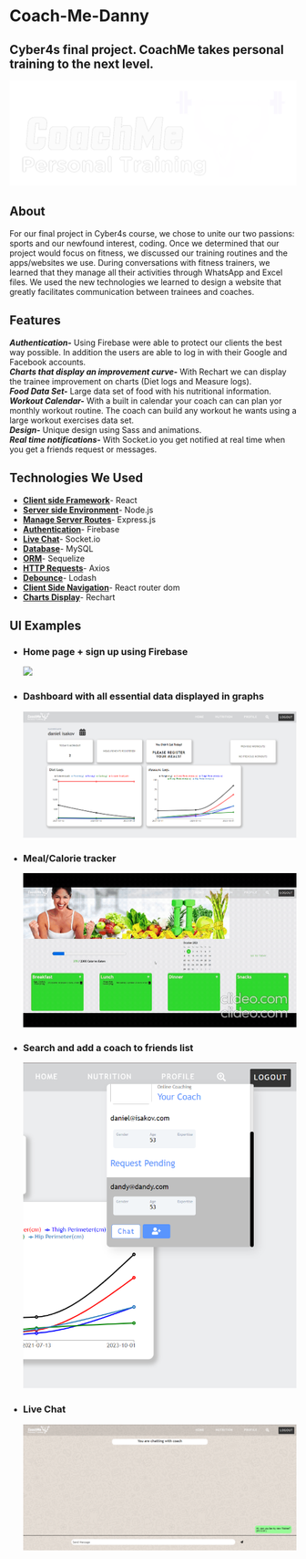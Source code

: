 # Coach-Me-Danny

## Cyber4s final project. CoachMe takes personal training to the next level.

<img src="./ReadMe-pics/logo.png">

## About

For our final project in Cyber4s course, we chose to unite our two passions: sports and our newfound interest, coding. Once we determined that our project would focus on fitness, we discussed our training routines and the apps/websites we use. During conversations with fitness trainers, we learned that they manage all their activities through WhatsApp and Excel files.
We used the new technologies we learned to design a website that greatly facilitates communication between trainees and coaches.

## Features

**_Authentication-_** Using Firebase were able to protect our clients the best way possible. In addition the users are able to log in with their Google and Facebook accounts.  
**_Charts that display an improvement curve-_** With Rechart we can display the trainee improvement on charts (Diet logs and Measure logs).  
**_Food Data Set-_** Large data set of food with his nutritional information.  
**_Workout Calendar-_** With a built in calendar your coach can can plan yor monthly workout routine. The coach can build any workout he wants using a large workout exercises data set.  
**_Design-_** Unique design using Sass and animations.  
**_Real time notifications-_** With Socket.io you get notified at real time when you get a friends request or messages.

## Technologies We Used

- <u>**Client side Framework**</u>- React
- <u>**Server side Environment**</u>- Node.js
- <u>**Manage Server Routes**</u>- Express.js
- <u>**Authentication**</u>- Firebase
- <u>**Live Chat**</u>- Socket.io
- <u>**Database**</u>- MySQL
- <u>**ORM**</u>- Sequelize
- <u>**HTTP Requests**</u>- Axios
- <u>**Debounce**</u>- Lodash
- <u>**Client Side Navigation**</u>- React router dom
- <u>**Charts Display**</u>- Rechart

## UI Examples

- ### Home page + sign up using Firebase
  ![](./ReadMe-pics/HomePage_and_Register.gif)
- ### Dashboard with all essential data displayed in graphs
  ![](./ReadMe-pics/dashboard.png)
- ### Meal/Calorie tracker
  ![](./ReadMe-pics/Calorie-Tracker.gif)
- ### Search and add a coach to friends list
  ![](./ReadMe-pics/add_coach.png)
- ### Live Chat
  ![](./ReadMe-pics/Live_Chat.png)
